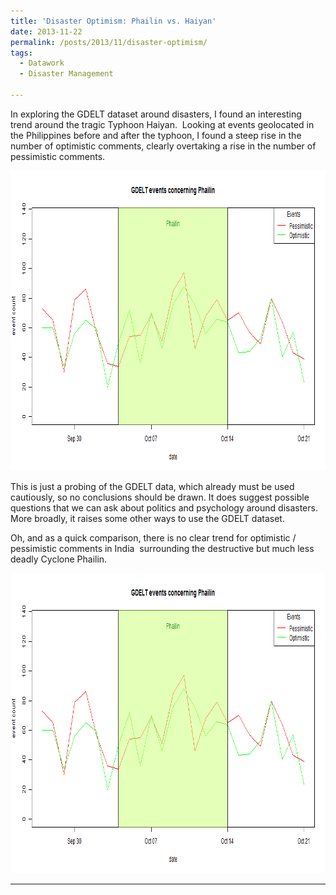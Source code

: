 ```yaml
---
title: 'Disaster Optimism: Phailin vs. Haiyan'
date: 2013-11-22
permalink: /posts/2013/11/disaster-optimism/
tags:
  - Datawork
  - Disaster Management

---
```


In exploring the GDELT dataset around disasters, I found an interesting trend around the tragic Typhoon Haiyan.  Looking at events geolocated in the Philippines before and after the typhoon, I found a steep rise in the number of optimistic comments, clearly overtaking a rise in the number of pessimistic comments.

<a href="https://raw.githubusercontent.com/tlscherer/tlscherer.github.io/master/images/posts/2013-11-22-Phailinloc_dailycountbycode.png"><img class="aligncenter size-full wp-image-313" alt="Haiyanloc_dailycountbycode" src="https://raw.githubusercontent.com/tlscherer/tlscherer.github.io/master/images/posts/2013-11-22-Phailinloc_dailycountbycode.png" width="880" height="480" /></a>

This is just a probing of the GDELT data, which already must be used cautiously, so no conclusions should be drawn. It does suggest possible questions that we can ask about politics and psychology around disasters. More broadly, it raises some other ways to use the GDELT dataset.

Oh, and as a quick comparison, there is no clear trend for optimistic / pessimistic comments in India  surrounding the destructive but much less deadly Cyclone Phailin.

<a href="https://raw.githubusercontent.com/tlscherer/tlscherer.github.io/master/images/posts/2013-11-22-Phailinloc_dailycountbycode.png"><img class="aligncenter size-full wp-image-314" alt="Phailinloc_dailycountbycode" src="https://raw.githubusercontent.com/tlscherer/tlscherer.github.io/master/images/posts/2013-11-22-Phailinloc_dailycountbycode.png" width="880" height="480" /></a>

------